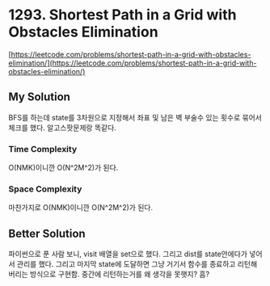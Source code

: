 # 1293. Shortest Path in a Grid with Obstacles Elimination

[https://leetcode.com/problems/shortest-path-in-a-grid-with-obstacles-elimination/](https://leetcode.com/problems/shortest-path-in-a-grid-with-obstacles-elimination/)    

## My Solution

BFS를 하는데 state를 3차원으로 지정해서 좌표 및 남은 벽 부술수 있는 횟수로 묶어서 체크를 했다. 알고스팟문제랑 똑같다.


### Time Complexity
O(NMK)이니깐 O(N^2M^2)가 된다.

### Space Complexity
마찬가지로 O(NMK)이니깐 O(N^2M^2)가 된다.

## Better Solution
파이썬으로 푼 사람 보니, visit 배열을 set으로 했다. 그리고 dist를 state안에다가 넣어서 관리를 했다.
그리고 마지막 state에 도달하면 그냥 거기서 함수를 종료하고 리턴해버리는 방식으로 구현함. 중간에 리턴하는거를 왜 생각을 못햇지? 흠?